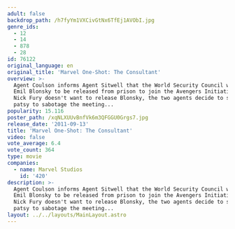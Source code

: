```yaml
---
adult: false
backdrop_path: /h7fyYm1VXCivGtNx6TfEj1AVObI.jpg
genre_ids:
  - 12
  - 14
  - 878
  - 28
id: 76122
original_language: en
original_title: 'Marvel One-Shot: The Consultant'
overview: >-
  Agent Coulson informs Agent Sitwell that the World Security Council wishes
  Emil Blonsky to be released from prison to join the Avengers Initiative. As
  Nick Fury doesn't want to release Blonsky, the two agents decide to send a
  patsy to sabotage the meeting...
popularity: 15.116
poster_path: /xqNLXUUvBnfVk6m3QFGGU0Grgs7.jpg
release_date: '2011-09-13'
title: 'Marvel One-Shot: The Consultant'
video: false
vote_average: 6.4
vote_count: 364
type: movie
companies:
  - name: Marvel Studios
    id: '420'
description: >-
  Agent Coulson informs Agent Sitwell that the World Security Council wishes
  Emil Blonsky to be released from prison to join the Avengers Initiative. As
  Nick Fury doesn't want to release Blonsky, the two agents decide to send a
  patsy to sabotage the meeting...
layout: ../../layouts/MainLayout.astro
---
```


